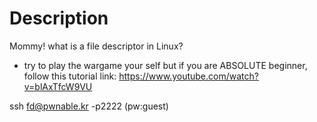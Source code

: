 # Description
Mommy! what is a file descriptor in Linux?

* try to play the wargame your self but if you are ABSOLUTE beginner, follow this tutorial link: https://www.youtube.com/watch?v=blAxTfcW9VU

ssh fd@pwnable.kr -p2222 (pw:guest)
